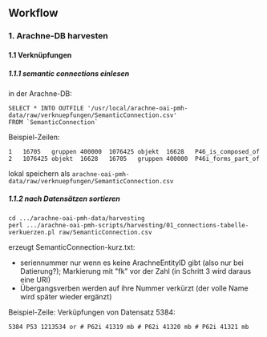 ## Workflow

### 1. Arachne-DB harvesten

#### 1.1 Verknüpfungen

##### 1.1.1 semantic connections einlesen

in der Arachne-DB:

```
SELECT * INTO OUTFILE '/usr/local/arachne-oai-pmh-data/raw/verknuepfungen/SemanticConnection.csv'
FROM `SemanticConnection`
```

Beispiel-Zeilen:
```
1	16705	gruppen	400000	1076425	objekt	16628	P46_is_composed_of	
2	1076425	objekt	16628	16705	gruppen	400000	P46i_forms_part_of	
```

lokal speichern als
`arachne-oai-pmh-data/raw/verknuepfungen/SemanticConnection.csv`

##### 1.1.2 nach Datensätzen sortieren

```
cd .../arachne-oai-pmh-data/harvesting
perl .../arachne-oai-pmh-scripts/harvesting/01_connections-tabelle-verkuerzen.pl raw/SemanticConnection.csv
```


erzeugt SemanticConnection-kurz.txt:
* seriennummer nur wenn es keine ArachneEntityID gibt (also nur bei Datierung?); Markierung mit "fk" vor der Zahl (in Schritt 3 wird daraus eine URI)
* Übergangsverben werden auf ihre Nummer verkürzt (der volle Name wird später wieder ergänzt)

Beispiel-Zeile: Verküpfungen von Datensatz 5384:
```
5384 P53 1213534 or # P62i 41319 mb # P62i 41320 mb # P62i 41321 mb
```
